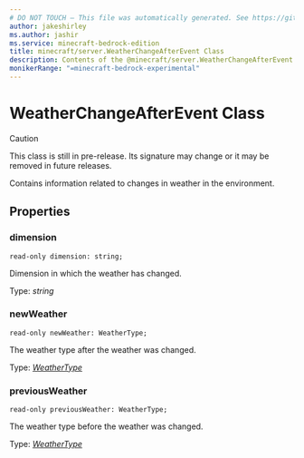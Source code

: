 ```yaml
---
# DO NOT TOUCH — This file was automatically generated. See https://github.com/mojang/minecraftapidocsgenerator to modify descriptions, examples, etc.
author: jakeshirley
ms.author: jashir
ms.service: minecraft-bedrock-edition
title: minecraft/server.WeatherChangeAfterEvent Class
description: Contents of the @minecraft/server.WeatherChangeAfterEvent class.
monikerRange: "=minecraft-bedrock-experimental"
---
```

# WeatherChangeAfterEvent Class

> [!CAUTION]
> This class is still in pre-release.  Its signature may change or it may be removed in future releases.

Contains information related to changes in weather in the environment.

## Properties

### **dimension**
`read-only dimension: string;`

Dimension in which the weather has changed.

Type: *string*

### **newWeather**
`read-only newWeather: WeatherType;`

The weather type after the weather was changed.

Type: [*WeatherType*](WeatherType.md)

### **previousWeather**
`read-only previousWeather: WeatherType;`

The weather type before the weather was changed.

Type: [*WeatherType*](WeatherType.md)
